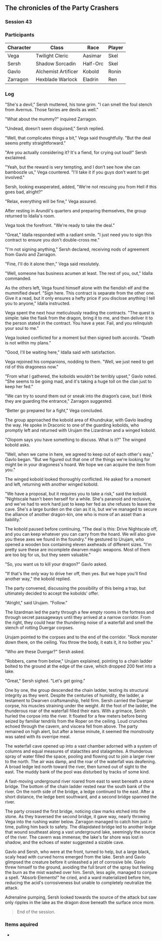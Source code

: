 ## The chronicles of the Party Crashers
### Session 43

### Participants
| Character| Class | Race | Player |
|--|--|--|--|
| Vega | Twilight Cleric | Aasimar | Skel |
| Sersh | Shadow Sorcadin | Half-Orc | Skel |
| Gavlo | Alchemist Artificer | Kobold | Ronin |
| Zarragon | Hexblade Warlock | Eladrin | Ren |

### Log
"She's a devil," Sersh muttered, his tone grim. "I can smell the foul stench from Avernus. Those fairies are devils as well."

"What about the mummy?" inquired Zarragon.

"Undead, doesn’t seem disguised," Sersh replied.

"Well, that complicates things a bit," Vega said thoughtfully. "But the deal seems pretty straightforward."

"Are you actually considering it? It's a fiend, for crying out loud!" Sersh exclaimed.

"Yeah, but the reward is very tempting, and I don’t see how she can bamboozle us," Vega countered. "I'll take it if you guys don’t want to get involved."

Sersh, looking exasperated, added, "We're not rescuing you from Hell if this goes bad, alright?"

"Relax, everything will be fine," Vega assured.

After resting in Arundil's quarters and preparing themselves, the group returned to Idalla's room.

Vega took the forefront. "We're ready to take the deal."

"Great," Idalla responded with a radiant smile. "I just need you to sign this contract to ensure you don't double-cross me."

"I'm not signing anything," Sersh declared, receiving nods of agreement from Gavlo and Zarragon.

"Fine, I'll do it alone then," Vega said resolutely.

"Well, someone has business acumen at least. The rest of you, out," Idalla commanded.

As the others left, Vega found himself alone with the fiendish elf and the mummified dwarf. "Sign here. This contract is separate from the other one. Give it a read, but it only ensures a hefty price if you disclose anything I tell you to anyone," Idalla instructed.

Vega spent the next hour meticulously reading the contracts. "The quest is simple: take the flask from the dragon, bring it to me, and then deliver it to the person stated in the contract. You have a year. Fail, and you relinquish your soul to me."

Vega looked conflicted for a moment but then signed both accords. "Death is not within my plans."

"Good, I'll be waiting here," Idalla said with satisfaction.

Vega rejoined his companions, nodding to them. "Well, we just need to get rid of this dragoness now."

"From what I gathered, the kobolds wouldn’t be terribly upset," Gavlo noted. "She seems to be going mad, and it's taking a huge toll on the clan just to keep her fed."

"We can try to sound them out or sneak into the dragon’s cave, but I think they are guarding the entrance," Zarragon suggested.

"Better go prepared for a fight," Vega concluded.

The group approached the kobold area of Khundrukar, with Gavlo leading the way. He spoke in Draconic to one of the guarding kobolds, who promptly left and returned with Urujam the Lizardman and a winged kobold.

"Olopom says you have something to discuss. What is it?" The winged kobold asks.

"Well, when we came in here, we agreed to keep out of each other's way," Gavlo began. "But we figured out that one of the things we're looking for might be in your dragoness's hoard. We hope we can acquire the item from you."

The winged kobold looked thoroughly conflicted. He asked for a moment and left, returning with another winged kobold.

"We have a proposal, but it requires you to take a risk," said the kobold. "Nightscale hasn't been herself for a while. She's paranoid and reclusive, and we've had to work hard just to keep her fed as she refuses to leave the cave. She's a large burden on the clan as it is, but we've managed to secure the alliance of another dragon-kin, one who is more of an asset than a liability."

The kobold paused before continuing, "The deal is this: Drive Nightscale off, and you can keep whatever you can carry from the hoard. We will also give you these axes we found in the foundry." He gestured to Urujam, who opened a wooden box containing eleven axeheads of different sizes. "I'm pretty sure these are incomplete dwarven magic weapons. Most of them are too big for us, but they seem valuable."

"So, you want us to kill your dragon?" Gavlo asked.

"If that's the only way to drive her off, then yes. But we hope you'll find another way," the kobold replied.

The party convened, discussing the possibility of this being a trap, but ultimately decided to accept the kobolds' offer.

"Alright," said Urujam. "Follow."

The lizardman led the party through a few empty rooms in the fortress and through secret passageways until they arrived at a narrow corridor. From the right, they could hear the thundering noise of a waterfall and smell the stench of rotting Duergar corpses.

Urujam pointed to the corpses and to the end of the corridor. "Rock monster down there, on the ceiling. You throw the body, it eats it, it no bother you."

"Who are these Duergar?" Sersh asked.

"Robbers, came from below," Urujam explained, pointing to a chain ladder bolted to the ground at the edge of the cave, which dropped 200 feet into a lake.

"Great," Sersh sighed. "Let's get going."

One by one, the group descended the chain ladder, testing its structural integrity as they went. Despite the centuries of humidity, the ladder, a testament to Dwarven craftsmanship, held firm. Sersh carried the Duergar corpse, his muscles straining under the weight. At the foot of the ladder, the thunderous roar of the waterfall filled their ears. With a grimace, Sersh hurled the corpse into the river. It floated for a few meters before being seized by familiar tendrils from the Roper on the ceiling. Loud crunches echoed through the cavern, and viscera fell from above. The party remained on high alert, but after a tense minute, it seemed the monstrosity was sated with its overripe meal.

The waterfall cave opened up into a vast chamber adorned with a system of columns and equal measures of stalactites and stalagmites. A thunderous spray of water filled the space, pooling and flowing out to join a larger river to the north. The air was damp, and the roar of the waterfall was deafening. A broad ledge led north toward the river, then turned out of sight to the east. The muddy bank of the pool was disturbed by tracks of some kind.

A fast-moving underground river roared from east to west beneath a stone bridge. The bottom of the chain ladder rested near the south bank of the river. On the north side of the bridge, a ledge continued to the east. After a short distance, the ledge bent southward, and a second bridge spanned the river.

The party crossed the first bridge, noticing claw marks etched into the stone. As they traversed the second bridge, it gave way, nearly throwing Vega into the rushing water below. Zarragon managed to catch him just in time, pulling him back to safety. The dilapidated bridge led to another ledge that wound southeast along a vast underground lake, seemingly the source of the river. The cavern was immense; the lake's far shore was lost in shadow, and the echoes of water suggested a sizable cave.

Gavlo and Sersh, who were at the front, turned to help, but a large black, scaly head with curved horns emerged from the lake. Sersh and Gavlo glimpsed the creature before it unleashed a jet of corrosive bile. Gavlo threw himself to the ground, avoiding the full brunt of the spray but feeling the burn as the mist washed over him. Sersh, less agile, managed to conjure a spell. "Absorb Elements!" he cried, and a ward materialized before him, reducing the acid's corrosiveness but unable to completely neutralize the attack.

Adrenaline pumping, Sersh looked towards the source of the attack but saw only ripples in the lake as the dragon dove beneath the surface once more.

> End of the session.

### Items aquired
- 
